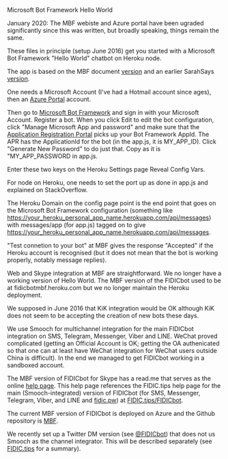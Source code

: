 Microsoft Bot Framework Hello World

January 2020: The MBF webiste and Azure portal have been ugraded significantly since this was written, but broadly speaking, things remain the same.

These files in principle (setup June 2016) get you started with a Microsoft Bot Framework "Hello World" chatbot on Heroku node.

The app is based on the MBF document <a href="https://docs.botframework.com/en-us/node/builder/overview/">version</a> and an earlier SarahSays <a href="https://blogs.msdn.microsoft.com/sarahsays/2016/06/01/microsoft-bot-framework-part-1/">version</a>.

One needs a Microsoft Account (I've had a Hotmail account since ages), then an <a href="https://portal.azure.com/">Azure Portal</a> account.

Then go to <a href="http://www.botframework.com">Microsoft Bot Framework</a> and sign in with your Microsoft Account. Register a bot. When you click Edit to edit the bot configuration, click "Manage Microsoft App and password" and make sure that the <a href="https://apps-dev.microsoft.com">Application Registration Portal</a> picks up your Bot Framework AppId. The APR has the ApplicationId for the bot (in the app.js, it is MY_APP_ID). Click "Generate New Password" to do just that. Copy as it is "MY_APP_PASSWORD in app.js.

Enter these two keys on the Heroku Settings page Reveal Config Vars.

For node on Heroku, one needs to set the port up as done in app.js and explained on StackOverflow.

The Heroku Domain on the config page point is the end point that goes on the Microsoft Bot Framework configuration (something like https://your_heroku_personal_app_name.herokuapp.com/api/messages) with messages/app (for app.js) tagged on to give https://your_heroku_personal_app_name.herokuapp.com/api/messages.

"Test connetion to your bot" at MBF gives the response "Accepted" if the Heroku account is recognised (but it does not mean that the bot is working properly, notably message replies).

Web and Skype integration at MBF are straightforward. We no longer have a working version of Hello World. The MBF version of the FIDICbot used to be at fidicbotmbf.heroku.com but we no longer maintain the Heroku deployment.

We supposed in June 2016 that KiK integration would be OK although KiK does not seem to be accepting the creation of new bots these days.

We use Smooch for multichannel integration for the main FIDICbot integration on SMS, Telegram, Messenger, Viber and LINE. WeChat  proved complicated (getting an Official Account is OK; getting the OA authenicated so that one can at least have WeChat integration for WeChat users outside China is difficult). In the end we managed to get FIDICbot working in a sandboxed account.

The MBF version of FIDICbot for Skype has a read.me that serves as the online <a href="https://github.com/boswellp/MBF-FIDICbot/blob/master/README.md">help page</a>. This help page references the FIDIC.tips help page for the main (Smooch-integrated) version of FIDICbot (for SMS, Messenger, Telegram, Viber, and LINE and <a href="http://fidic.pw">fidic.pw</a>) at <a href="http://fidic.tips/fidicbot">FIDIC.tips/FIDICbot</a>.

The current MBF version of FIDICbot is deployed on Azure and the Github repository is <a href="https://github.com/boswellp/MBF">MBF</a>.

We recently set up a Twitter DM version (see <a href="https://twitter.com/messages/compose?recipient_id=759383192247861248">@FIDICbot</a>) that does not us Smooch as the channel integrator. This will be described separately (see <a href="http://www.fidic.tips/fidicbot/">FIDIC.tips</a> for a summary).
